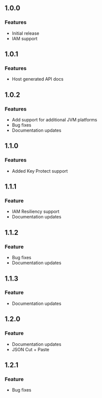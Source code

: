 ## 1.0.0
### Features
* Initial release
* IAM support

## 1.0.1
### Features
* Host generated API docs

## 1.0.2
### Features
* Add support for additional JVM platforms
* Bug fixes
* Documentation updates

## 1.1.0
### Features
* Added Key Protect support

## 1.1.1
### Feature
* IAM Resiliency support
* Documentation updates

## 1.1.2
### Feature
* Bug fixes
* Documentation updates

## 1.1.3
### Feature
* Documentation updates

## 1.2.0
### Feature
* Documentation updates
* JSON Cut + Paste

## 1.2.1
### Feature
* Bug fixes
